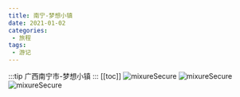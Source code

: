 ```yaml
---
title: 南宁-梦想小镇
date: 2021-01-02
categories:
 - 旅程
tags:
 - 游记
---
```


:::tip
广西南宁市-梦想小镇
:::
[[toc]]
<img src="http://qny.panhuaqing.cn/IMG_20210102_160221.jpg" alt="mixureSecure">
<img src="http://qny.panhuaqing.cn/IMG_20210102_134228_mix01.jpg" alt="mixureSecure">
<img src="http://qny.panhuaqing.cn/IMG_20210102_161159_mix01.jpg" alt="mixureSecure">
